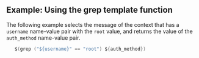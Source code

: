 ---
---
<!-- DISCLAIMER: This file is based on the syslog-ng Open Source Edition documentation https://github.com/balabit/syslog-ng-ose-guides/commit/2f4a52ee61d1ea9ad27cb4f3168b95408fddfdf2 and is used under the terms of The syslog-ng Open Source Edition Documentation License. The file has been modified by Axoflow. -->

## Example: Using the grep template function

The following example selects the message of the context that has a `username` name-value pair with the `root` value, and returns the value of the `auth_method` name-value pair.

```c
   $(grep ("${username}" == "root") ${auth_method})
```

